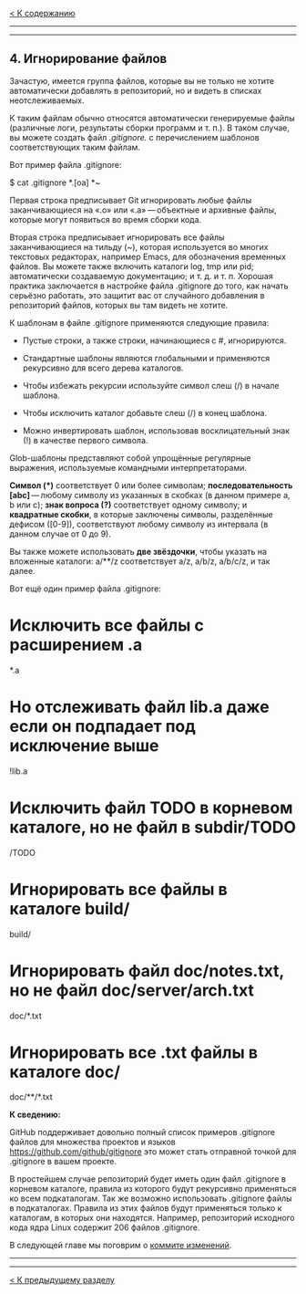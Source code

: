 [< К содержанию](./readme.md)

---
---

## **4. Игнорирование файлов** ##

Зачастую, имеется группа файлов, которые вы не только не хотите автоматически добавлять в репозиторий, но и видеть в списках неотслеживаемых. 

К таким файлам обычно относятся автоматически генерируемые файлы (различные логи, результаты сборки программ и т. п.). В таком случае, вы можете создать файл *.gitignore.* с перечислением шаблонов соответствующих таким файлам.

Вот пример файла .gitignore:

$ cat .gitignore
*.[oa]
*~

Первая строка предписывает Git игнорировать любые файлы заканчивающиеся на «.o» или «.a» — объектные и архивные файлы, которые могут появиться во время сборки кода. 

Вторая строка предписывает игнорировать все файлы заканчивающиеся на тильду (~), которая используется во многих текстовых редакторах, например Emacs, для обозначения временных файлов. Вы можете также включить каталоги log, tmp или pid; автоматически создаваемую документацию; и т. д. и т. п. Хорошая практика заключается в настройке файла .gitignore до того, как начать серьёзно работать, это защитит вас от случайного добавления в репозиторий файлов, которых вы там видеть не хотите.

К шаблонам в файле .gitignore применяются следующие правила:

- Пустые строки, а также строки, начинающиеся с #, игнорируются.

- Стандартные шаблоны являются глобальными и применяются рекурсивно для всего дерева каталогов.

- Чтобы избежать рекурсии используйте символ слеш (/) в начале шаблона.

- Чтобы исключить каталог добавьте слеш (/) в конец шаблона.

- Можно инвертировать шаблон, использовав восклицательный знак (!) в качестве первого символа.

Glob-шаблоны представляют собой упрощённые регулярные выражения, используемые командными интерпретаторами.

**Символ (*)** соответствует 0 или более символам; **последовательность [abc]** — любому символу из указанных в скобках (в данном примере a, b или c); **знак вопроса (?)** соответствует одному символу; и **квадратные скобки**, в которые заключены символы, разделённые дефисом ([0-9]), соответствуют любому символу из интервала (в данном случае от 0 до 9).

Вы также можете использовать **две звёздочки**, чтобы указать на вложенные каталоги: a/**/z соответствует a/z, a/b/z, a/b/c/z, и так далее.

Вот ещё один пример файла .gitignore:

# Исключить все файлы с расширением .a
*.a

# Но отслеживать файл lib.a даже если он подпадает под исключение выше
!lib.a

# Исключить файл TODO в корневом каталоге, но не файл в subdir/TODO
/TODO

# Игнорировать все файлы в каталоге build/
build/

# Игнорировать файл doc/notes.txt, но не файл doc/server/arch.txt
doc/*.txt

# Игнорировать все .txt файлы в каталоге doc/
doc/**/*.txt

**К сведению:**

GitHub поддерживает довольно полный список примеров .gitignore файлов для множества проектов и языков https://github.com/github/gitignore это может стать отправной точкой для .gitignore в вашем проекте.

В простейшем случае репозиторий будет иметь один файл .gitignore в корневом каталоге, правила из которого будут рекурсивно применяться ко всем подкаталогам. Так же возможно использовать .gitignore файлы в подкаталогах. Правила из этих файлов будут применяться только к каталогам, в которых они находятся. Например, репозиторий исходного кода ядра Linux содержит 206 файлов .gitignore.

В следующей главе мы поговрим о [коммите изменений](./committing.md).

---
---

[< К предыдущему разделу](./changing.md)